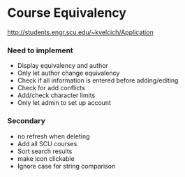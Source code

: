 # Course Equivalency

http://students.engr.scu.edu/~kvelcich/Application

### Need to implement
* Display equivalency and author
* Only let author change equivalency
* Check if all information is entered before adding/editing
* Check for add conflicts
* Add/check character limits
* Only let admin to set up account

### Secondary
* no refresh when deleting
* Add all SCU courses
* Sort search results
* make icon clickable
* Ignore case for string comparison
